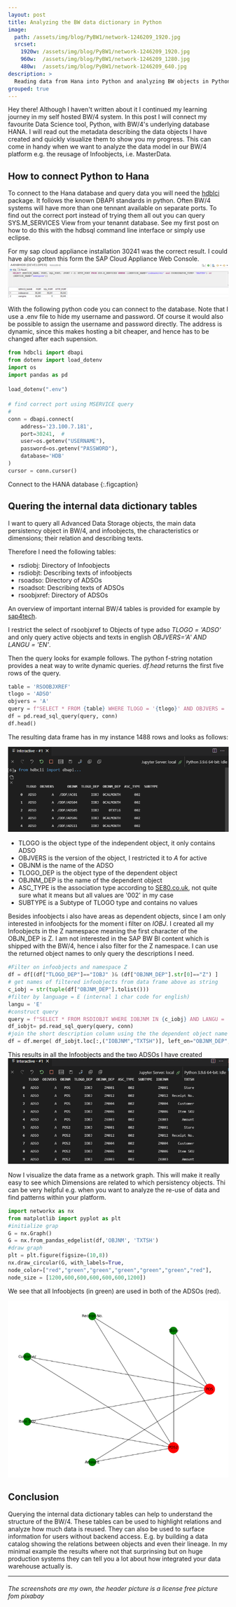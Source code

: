 ```yaml
---
layout: post
title: Analyzing the BW data dictionary in Python
image:
  path: /assets/img/blog/PyBW1/network-1246209_1920.jpg
  srcset:
    1920w: /assets/img/blog/PyBW1/network-1246209_1920.jpg
    960w:  /assets/img/blog/PyBW1/network-1246209_1280.jpg
    480w:  /assets/img/blog/PyBW1/network-1246209_640.jpg
description: >
  Reading data from Hana into Python and analyzing BW objects in Python
grouped: true
---
```


Hey there!
Although I haven't written about it I continued my learning journey in my self hosted BW/4 system. In this post I will connect my favourite Data Science tool, Python, with BW/4's underlying database HANA. I will read out the metadata describing the data objects I have created and quickly visualize them to show you my progress. This can come in handy when we want to analyze the data model in our BW/4 platform e.g. the reusage of Infoobjects, i.e. MasterData.


## How to connect Python to Hana

To connect to the Hana database and query data you will need the [hdblci](https://pypi.org/project/hdbcli/) package. It follows the known DBAPI standards in python. Often BW/4 systems will have more than one tennant available on separate ports. To find out the correct port instead of trying them all out you can query SYS.M_SERVICES View from your tenannt database. See my first post on how to do this with the hdbsql command line interface or simply use eclipse.

For my sap cloud appliance installation 30241 was the correct result. I could have also gotten this form the SAP Cloud Appliance Web Console.
![M_Services Result](/assets/img/blog/PyBW1/MSERVICESQuery.png)

With the following python code you can connect to the database. Note that I use a .env file to hide my username and password. Of course it would also be possible to assign the username and password directly. The address is dynamic, since this makes hosting a bit cheaper, and hence has to be changed after each supension.

~~~python
from hdbcli import dbapi
from dotenv import load_dotenv
import os
import pandas as pd

load_dotenv(".env")

# find correct port using MSERVICE query
# 
conn = dbapi.connect(
    address='23.100.7.181',
    port=30241,  #
    user=os.getenv("USERNAME"),
    password=os.getenv("PASSWORD"),
    database='HDB'
)
cursor = conn.cursor()
~~~

Connect to the HANA database
{:.figcaption}

## Quering the internal data dictionary tables

I want to query all Advanced Data Storage objects, the main data persistency object in BW/4, and infoobjects, the characteristics or dimensions; their relation and describing texts.

Therefore I need the following tables:
- rsdiobj: Directory of Infoobjects
- rsdiobjt: Describing texts of infoobjects
- rsoadso: Directory of ADSOs
- rsoadsot: Describing texts of ADSOs
- rsoobjxref: Directory of ADSOs

An overview of important internal BW/4 tables is provided for example by [sap4tech](https://sap4tech.net/most-important-sap-bw-tables/).

I restrict the select of rsoobjxref to Objects of type adso *TLOGO = 'ADSO'* and only query active objects and texts in english *OBJVERS='A' AND LANGU = 'EN'*.

Then the query looks for example follows. The python f-string notation provides a neat way to write dynamic queries. *df.head* returns the first five rows of the query.

~~~python
table = 'RSOOBJXREF' 
tlogo = 'ADSO'
objvers = 'A'
query = f"SELECT * FROM {table} WHERE TLOGO = '{tlogo}' AND OBJVERS = '{objvers}' "
df = pd.read_sql_query(query, conn)
df.head()
~~~

The resulting data frame has in my instance 1488 rows and looks as follows:

![M_Services Result](/assets/img/blog/PyBW1/dfhead.png)

- TLOGO is the object type of the independent object, it only contains ADSO
- OBJVERS is the version of the object, I restricted it to *A* for active
- OBJNM is the name of the ADSO
- TLOGO_DEP is the object type of the dependent object
- OBJNM_DEP is the name of the dependent object
- ASC_TYPE is the association type according to [SE80.co.uk](https://www.se80.co.uk/saptables/r/rsoo/rsoobjxref.htm), not quite sure what it means but all values are '002' in my case
- SUBTYPE is a Subtype of TLOGO type and contains no values

Besides infoobjects i also have areas as dependent objects, since I am only interested in infoobjects for the moment i filter on *IOBJ*. I created all my Infoobjects in the Z namespace meaning the first character of the OBJN_DEP is Z. I am not interested in the SAP BW BI content which is shipped with the BW/4, hence i also filter for the Z namespace. 
I can use the returned object names to only query the descriptions I need.

~~~python
#Filter on infoobjects and namespace Z
df = df[(df["TLOGO_DEP"]=="IOBJ" )& (df["OBJNM_DEP"].str[0]=="Z") ]
# get names of filtered infoobjects from data frame above as string
c_iobj = str(tuple(df["OBJNM_DEP"].tolist()))
#filter by language = E (internal 1 char code for english)
langu = 'E'
#construct query
query = f"SELECT * FROM RSDIOBJT WHERE IOBJNM IN {c_iobj} AND LANGU = '{langu}' AND OBJVERS = '{objvers}'"
df_iobjt= pd.read_sql_query(query, conn)
#join the short description column using the the dependent object name in df and the IOBJNM in df_iobjt
df = df.merge( df_iobjt.loc[:,("IOBJNM","TXTSH")], left_on="OBJNM_DEP", right_on = "IOBJNM", how="left")

~~~

This results in all the Infoobjects and the two ADSOs I have created
![Infoobjects and ADSOs](/assets/img/blog/PyBW1/ResultingFrame.png)

Now I visualize the data frame as a network graph. This will make it really easy to see which Dimensions are related to which persistency objects. Thi can be very helpful e.g. when you want to analyze the re-use of data and find patterns within your platform.

~~~python
import networkx as nx
from matplotlib import pyplot as plt
#initialize grap
G = nx.Graph()
G = nx.from_pandas_edgelist(df,'OBJNM', 'TXTSH')
#draw graph
plt = plt.figure(figsize=(10,8))
nx.draw_circular(G, with_labels=True, 
node_color=["red","green","green","green","green","green","red"],
node_size = [1200,600,600,600,600,600,1200])
~~~

We see that all Infoobjects (in green) are used in both of the ADSOs (red).

![Infoobjects and ADSOs](/assets/img/blog/PyBW1/graph.png)

## Conclusion

Querying the internal data dictionary tables can help to understand the structure of the BW/4. These tables can be used to highlight relations and analyze how much data is reused. They can also be used to surface information for users without backend access. E.g. by building a data catalog showing the relations between objects and even their lineage. In my minimal example the results where not that surprinsing but on huge production systems they can tell you a lot about how integrated your data warehouse actually is. 


--------

###### The screenshots are my own, the header picture is a license free picture fom pixabay
